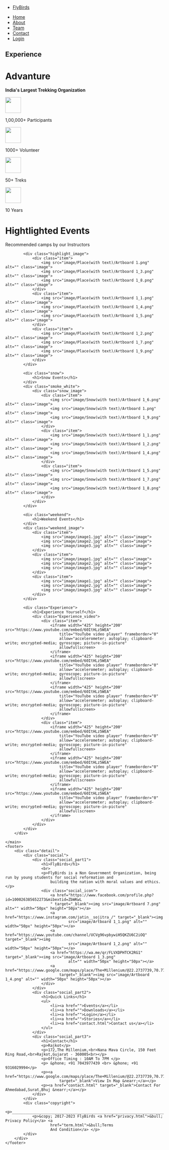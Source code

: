 <!DOCTYPE html>
<html lang="en">

<head>
    <meta charset="UTF-8">
    <meta http-equiv="X-UA-Compatible" content="IE=edge">
    <meta name="viewport" content="width=device-width, initial-scale=1.0">
    <title>Fly Birds The Largest Trekking Organization In India</title>
    <link rel="stylesheet" href="homestyle.css">
</head>

<body>
    <main>
        <div class="imagecontainer">
            <nav>
                <ul>
                    <li><a href="home.html">FlyBirds</a></li>
                </ul>
            </nav>
            <div id="slidebar" class="slide">
                <div class="toggle-btn" onclick="show()">
                    <span></span>
                    <span></span>
                    <span></span>
                </div>
                <ul>
                    <li><a href="home.html">Home</a></li>
                    <li><a href="about.html">About</a></li>
                    <li><a href="team.html">Team</a></li>
                    <li><a href="contact.html">Contact</a></li>
                    <li><a href="login.html">Login</a></li>
                </ul>
            </div>
            <div class="sloggen">
                <h2>Experience</h2>
                <h1>Advanture</h1>
            </div>
            <div class="container">
                <div class="container2">
                    <p><b>India's Largest Trekking Organization</b></p>
                </div>
                <div class="container3"></div>
                <div class="container4">
                    <div class="achieved">
                        <img src="image/WALKMAN copy.png" alt="" width="50px">
                    </div>
                    <div class="achieved">
                        <p>1,00,000+ Participants</p>
                    </div>
                    <div class="achieved">
                        <img src="image/volunteer-icon copy.png" alt="" width="50px">
                    </div>
                    <div class="achieved">
                        <p>1000+ Volunteer</p>
                    </div>
                    <div class="achieved">
                        <img src="image/TENT Copy.png" alt="" width="50px">
                    </div>
                    <div class="achieved">
                        <p>50+ Treks</p>
                    </div>
                    <div class="achieved">
                        <img src="image/Organixation copy.png" alt="" width="50px">
                    </div>
                    <div class="achieved">
                        <p>10 Years</p>
                    </div>
                </div>
            </div>
        </div>
        <div class="events">
            <div class="highlight">
                <h1>Hightlighted Events</h1>
                <p>Recommended camps by our Instructors</p>
            </div>

            <div class="highlight_image">
                <div class="item">
                    <img src="image/Place(with text)/Artboard 1.png" alt="" class="image">
                    <img src="image/Place(with text)/Artboard 1_3.png" alt="" class="image">
                    <img src="image/Place(with text)/Artboard 1_8.png" alt="" class="image">
                </div>
                <div class="item">
                    <img src="image/Place(with text)/Artboard 1_1.png" alt="" class="image">
                    <img src="image/Place(with text)/Artboard 1_4.png" alt="" class="image">
                    <img src="image/Place(with text)/Artboard 1_5.png" alt="" class="image">
                </div>
                <div class="item">
                    <img src="image/Place(with text)/Artboard 1_2.png" alt="" class="image">
                    <img src="image/Place(with text)/Artboard 1_7.png" alt="" class="image">
                    <img src="image/Place(with text)/Artboard 1_9.png" alt="" class="image">
                </div>
            </div>

            <div class="snow">
                <h1>Snow Events</h1>
            </div>
            <div class="smoke_white">
                <div class="snow_image">
                    <div class="item">
                        <img src="image/Snow(with text)/Artboard 1_6.png" alt="" class="image">
                        <img src="image/Snow(with text)/Artboard 1.png" alt="" class="image">
                        <img src="image/Snow(with text)/Artboard 1_9.png" alt="" class="image">
                    </div>
                    <div class="item">
                        <img src="image/Snow(with text)/Artboard 1_1.png" alt="" class="image">
                        <img src="image/Snow(with text)/Artboard 1_2.png" alt="" class="image">
                        <img src="image/Snow(with text)/Artboard 1_4.png" alt="" class="image">
                    </div>
                    <div class="item">
                        <img src="image/Snow(with text)/Artboard 1_5.png" alt="" class="image">
                        <img src="image/Snow(with text)/Artboard 1_7.png" alt="" class="image">
                        <img src="image/Snow(with text)/Artboard 1_8.png" alt="" class="image">
                    </div>
                </div>
            </div>

            <div class="weekend">
                <h1>Weekend Events</h1>
            </div>
            <div class="weekend_image">
                <div class="item">
                    <img src="image/image1.jpg" alt="" class="image">
                    <img src="image/image2.jpg" alt="" class="image">
                    <img src="image/image3.jpg" alt="" class="image">
                </div>
                <div class="item">
                    <img src="image/image1.jpg" alt="" class="image">
                    <img src="image/image2.jpg" alt="" class="image">
                    <img src="image/image3.jpg" alt="" class="image">
                </div>
                <div class="item">
                    <img src="image/image1.jpg" alt="" class="image">
                    <img src="image/image2.jpg" alt="" class="image">
                    <img src="image/image3.jpg" alt="" class="image">
                </div>
            </div>

            <div class="Experience">
                <h1>Experience Yourself</h1>
                <div class="Experience_video">
                    <div class="item">
                        <iframe width="425" height="200" src="https://www.youtube.com/embed/60ItHLz5WEA"
                            title="YouTube video player" frameborder="0"
                            allow="accelerometer; autoplay; clipboard-write; encrypted-media; gyroscope; picture-in-picture"
                            allowfullscreen>
                        </iframe>
                        <iframe width="425" height="200" src="https://www.youtube.com/embed/60ItHLz5WEA"
                            title="YouTube video player" frameborder="0"
                            allow="accelerometer; autoplay; clipboard-write; encrypted-media; gyroscope; picture-in-picture"
                            allowfullscreen>
                        </iframe>
                        <iframe width="425" height="200" src="https://www.youtube.com/embed/60ItHLz5WEA"
                            title="YouTube video player" frameborder="0"
                            allow="accelerometer; autoplay; clipboard-write; encrypted-media; gyroscope; picture-in-picture"
                            allowfullscreen>
                        </iframe>
                    </div>
                    <div class="item">
                        <iframe width="425" height="200" src="https://www.youtube.com/embed/60ItHLz5WEA"
                            title="YouTube video player" frameborder="0"
                            allow="accelerometer; autoplay; clipboard-write; encrypted-media; gyroscope; picture-in-picture"
                            allowfullscreen>
                        </iframe>
                        <iframe width="425" height="200" src="https://www.youtube.com/embed/60ItHLz5WEA"
                            title="YouTube video player" frameborder="0"
                            allow="accelerometer; autoplay; clipboard-write; encrypted-media; gyroscope; picture-in-picture"
                            allowfullscreen>
                        </iframe>
                        <iframe width="425" height="200" src="https://www.youtube.com/embed/60ItHLz5WEA"
                            title="YouTube video player" frameborder="0"
                            allow="accelerometer; autoplay; clipboard-write; encrypted-media; gyroscope; picture-in-picture"
                            allowfullscreen>
                        </iframe>
                    </div>
                </div>
            </div>
        </div>

    </main>
    <footer>
        <div class="detail">
            <div class="social">
                <div class="social_part1">
                    <h1>FlyBirds</h1>
                    <br>
                    <p>FlyBirds is a Non Government Organization, being run by young students for social reformation and
                        building the nation with moral values and ethics.</p>
                    <div class="social_icon">
                        <a href="https://www.facebook.com/profile.php?id=100026385652273&mibextid=ZbWKwL
                        " target="_blank"><img src="image/Artboard 7.png" alt="" width="50px" height="50px"></a>
                        <a href="https://www.instagram.com/jatin__sojitra_/" target="_blank"><img
                                src="image/Artboard 1_1.png" alt="" width="50px" height="50px"></a>
                        <a href="https://www.youtube.com/channel/UCVg96vpbywiH5QKZU6C2iOQ" target="_blank"><img
                                src="image/Artboard 1_2.png" alt="" width="50px" height="50px"></a>
                        <a href="https://wa.me/qr/FLVXDPHTCK2RG1" target="_blank"><img src="image/Artboard 1_3.png"
                                alt="" width="50px" height="50px"></a>
                        <a href="https://www.google.com/maps/place/The+Millenium/@22.2737739,70.7761188,17z/data=!3m1!4b1!4m5!3m4!1s0x3959ca464f656931:0xd03817396b8ff8f9!8m2!3d22.273761!4d70.7783139"
                            target="_blank"><img src="image/Artboard 1_4.png" alt="" width="50px" height="50px"></a>
                    </div>
                </div>
                <div class="social_part2">
                    <h1>Quick Links</h1>
                    <ul>
                        <li><a href="">Events</a></li>
                        <li><a href="">Downloads</a></li>
                        <li><a href="">Login</a></li>
                        <li><a href="">Stories</a></li>
                        <li><a href="contact.html">Contact us</a></li>
                    </ul>
                </div>
                <div class="social_part3">
                    <h1>Contact</h1>
                    <p>Rajkot</p>
                    <p>172,The Millenium,<br>Nana Mava Circle, 150 Feet Ring Road,<br>Rajkot,Gujarat - 360005<br></p>
                    <p>Office Timing : 10AM To 7PM </p>
                    <p> &phone; +91 7043977439 <br> &phone; +91 9316029994</p>
                    <p><a href="https://www.google.com/maps/place/The+Millenium/@22.2737739,70.7761188,17z/data=!3m1!4b1!4m5!3m4!1s0x3959ca464f656931:0xd03817396b8ff8f9!8m2!3d22.273761!4d70.7783139"
                            target="_blank">View In Map &nearr;</a></p>
                    <p><a href="contact.html" target="_blank">Contact For Ahmedabad,Surat,Bhuj &nearr;</a></p>
                </div>
            </div>
            <div class="copyright">
                <p>_____________________________________________________________________</p>
                <p>&copy; 2017-2023 FlyBirds <a href="privacy.html">&bull; Privacy Policy</a> <a
                        href="term.html">&bull;Terms
                        And Condition</a> </p>
            </div>
        </div>
    </footer>
</body>

<script>
function show(){
        document.getElementById('slidebar').classList.toggle('active');
    }
</script>

</html>

